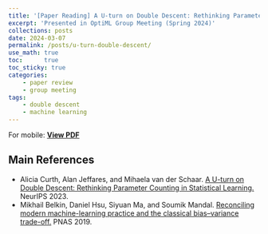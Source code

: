 ```yaml
---
title: '[Paper Reading] A U-turn on Double Descent: Rethinking Parameter Counting in Statistical Learning'
excerpt: 'Presented in OptiML Group Meeting (Spring 2024)'
collections: posts
date: 2024-03-07
permalink: /posts/u-turn-double-descent/
use_math: true
toc:      true
toc_sticky: true
categories:
    - paper review
    - group meeting
tags:
    - double descent
    - machine learning
---
```


<object data="/files/group_meeting/GroupMeeting240306_HansuelCho_Uturn.pdf" width="960" height="540" type='application/pdf'></object>
For mobile: [**View PDF**](/files/group_meeting/GroupMeeting240306_HansuelCho_Uturn.pdf)

## Main References

* Alicia Curth, Alan Jeffares, and Mihaela van der Schaar. [A U-turn on Double Descent: Rethinking Parameter Counting in Statistical Learning.](https://openreview.net/forum?id=O0Lz8XZT2b) NeurIPS 2023.
* Mikhail Belkin, Daniel Hsu, Siyuan Ma, and Soumik Mandal. [Reconciling modern machine-learning practice and the classical bias–variance trade-off.](https://www.pnas.org/doi/10.1073/pnas.1903070116) PNAS 2019.
